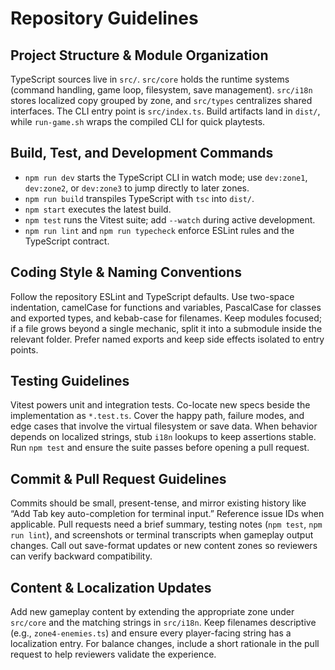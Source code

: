 # Repository Guidelines

## Project Structure & Module Organization
TypeScript sources live in `src/`. `src/core` holds the runtime systems (command handling, game loop, filesystem, save management). `src/i18n` stores localized copy grouped by zone, and `src/types` centralizes shared interfaces. The CLI entry point is `src/index.ts`. Build artifacts land in `dist/`, while `run-game.sh` wraps the compiled CLI for quick playtests.

## Build, Test, and Development Commands
- `npm run dev` starts the TypeScript CLI in watch mode; use `dev:zone1`, `dev:zone2`, or `dev:zone3` to jump directly to later zones.
- `npm run build` transpiles TypeScript with `tsc` into `dist/`.
- `npm start` executes the latest build.
- `npm test` runs the Vitest suite; add `--watch` during active development.
- `npm run lint` and `npm run typecheck` enforce ESLint rules and the TypeScript contract.

## Coding Style & Naming Conventions
Follow the repository ESLint and TypeScript defaults. Use two-space indentation, camelCase for functions and variables, PascalCase for classes and exported types, and kebab-case for filenames. Keep modules focused; if a file grows beyond a single mechanic, split it into a submodule inside the relevant folder. Prefer named exports and keep side effects isolated to entry points.

## Testing Guidelines
Vitest powers unit and integration tests. Co-locate new specs beside the implementation as `*.test.ts`. Cover the happy path, failure modes, and edge cases that involve the virtual filesystem or save data. When behavior depends on localized strings, stub `i18n` lookups to keep assertions stable. Run `npm test` and ensure the suite passes before opening a pull request.

## Commit & Pull Request Guidelines
Commits should be small, present-tense, and mirror existing history like “Add Tab key auto-completion for terminal input.” Reference issue IDs when applicable. Pull requests need a brief summary, testing notes (`npm test`, `npm run lint`), and screenshots or terminal transcripts when gameplay output changes. Call out save-format updates or new content zones so reviewers can verify backward compatibility.

## Content & Localization Updates
Add new gameplay content by extending the appropriate zone under `src/core` and the matching strings in `src/i18n`. Keep filenames descriptive (e.g., `zone4-enemies.ts`) and ensure every player-facing string has a localization entry. For balance changes, include a short rationale in the pull request to help reviewers validate the experience.
